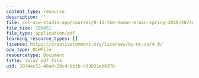 ```yaml
---
content_type: resource
description: ''
file: /ol-ocw-studio-app/courses/9-13-the-human-brain-spring-2019/2074ec5346ad29c4bb1bc93031eb637b_vFZY--lgmHs.pdf
file_size: 106451
file_type: application/pdf
learning_resource_types: []
license: https://creativecommons.org/licenses/by-nc-sa/4.0/
ocw_type: OCWFile
resourcetype: Document
title: 3play pdf file
uid: 2074ec53-46ad-29c4-bb1b-c93031eb637b
---
```

